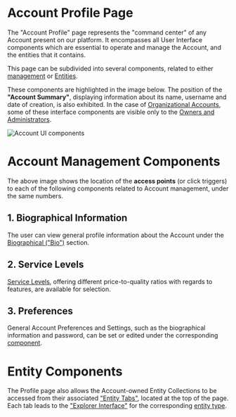 # Account Profile Page

The "Account Profile" page represents the "command center" of any Account present on our platform. It encompasses all User Interface components which are essential to operate and manage the Account, and the entities that it contains.

This page can be subdivided into several components, related to either [management](overview.md) or [Entities](/entities-general/overview.md).
 
These components are highlighted in the image below. The position of the **"Account Summary"**, displaying information about its name, username and date of creation, is also exhibited. In the case of [Organizational Accounts](/accounts/overview.md#types-of-accounts), some of these interface components are visible only to the [Owners and Administrators](/collaboration/organizations/roles.md). 

![Account UI components](/images/account-profile.png "Account UI components")

# Account Management Components

The above image shows the location of the **access points** (or click triggers) to each of the following components related to Account management, under the same numbers.

## 1. Biographical Information

The user can view general profile information about the Account under the [Biographical ("Bio")](bio.md) section. 

## 2. Service Levels

[Service Levels](service-level.md), offering different price-to-quality ratios with regards to features, are available for selection.

## 3. Preferences

General Account Preferences and Settings, such as the biographical information and password, can be set or edited under the corresponding [component](preferences-overview.md).

# Entity Components

The Profile page also allows the Account-owned Entity Collections to be accessed from their associated ["Entity Tabs"](/ui/specific/tabs-navigator.md), located at the top of the page. Each tab leads to the ["Explorer Interface"](/entities-general/ui/explorer.md) for the corresponding [entity type](/entities-general/overview.md). 
